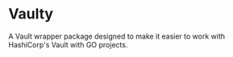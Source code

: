 # Vaulty

A Vault wrapper package designed to make it easier to work with HashiCorp's Vault with GO projects.

